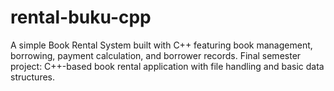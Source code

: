# rental-buku-cpp
A simple Book Rental System built with C++ featuring book management, borrowing, payment calculation, and borrower records. Final semester project: C++-based book rental application with file handling and basic data structures.
